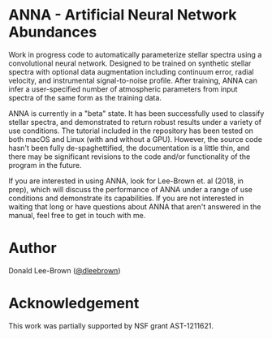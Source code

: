 # ANNA - Artificial Neural Network Abundances

Work in progress code to automatically parameterize stellar spectra using a convolutional neural network. Designed to be trained on synthetic stellar spectra with optional data augmentation including continuum error, radial velocity, and instrumental signal-to-noise profile. After training, ANNA can infer a user-specified number of atmospheric parameters from input spectra of the same form as the training data. 

ANNA is currently in a "beta" state. It has been successfully used to classify stellar spectra, and demonstrated to return robust results under a variety of use conditions. The tutorial included in the repository has been tested on both macOS and Linux (with and without a GPU). However, the source code hasn't been fully de-spaghettified, the documentation is a little thin, and there may be significant revisions to the code and/or functionality of the program in the future. 

If you are interested in using ANNA, look for Lee-Brown et. al (2018, in prep), which will discuss the performance of ANNA under a range of use conditions and demonstrate its capabilities. If you are not interested in waiting that long or have questions about ANNA that aren't answered in the manual, feel free to get in touch with me. 

# Author
Donald Lee-Brown ([@dleebrown](https://github.com/dleebrown))

# Acknowledgement
This work was partially supported by NSF grant AST-1211621. 
